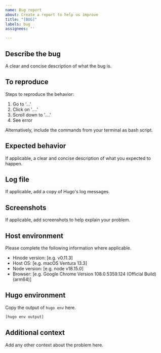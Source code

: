 ```yaml
---
name: Bug report
about: Create a report to help us improve
title: "[BUG]"
labels: bug
assignees: ''

---
```


<!---
Please use the discussion forum (https://github.com/gethinode/hinode/discussions) for questions and troubleshooting. We prefer to use GitHub issues for verified bugs and vetted enhancements.

When submitting a bug, please include the exact steps to reproduce the issue. Ideally, use a minimal repo created with the Hinode installation steps for either Hugo or npm (https://gethinode.com/docs/getting-started/introduction/#installation). Add any additional commands and configuration adjustments from there on.
-->

## Describe the bug

A clear and concise description of what the bug is.

## To reproduce

Steps to reproduce the behavior:
1. Go to '...'
2. Click on '....'
3. Scroll down to '....'
4. See error

Alternatively, include the commands from your terminal as bash script.

## Expected behavior

If applicable, a clear and concise description of what you expected to happen.

## Log file

If applicable, add a copy of Hugo's log messages.

## Screenshots

If applicable, add screenshots to help explain your problem.

## Host environment

Please complete the following information where applicable.

 - Hinode version: [e.g. v0.11.3]
 - Host OS: [e.g. macOS Ventura 13.3]
 - Node version: [e.g. node v18.15.0]
 - Browser: [e.g. Google Chrome Version 108.0.5359.124 (Official Build) (arm64)]

## Hugo environment

Copy the output of `hugo env` here.

```bash
[hugo env output]
```

## Additional context

Add any other context about the problem here.
